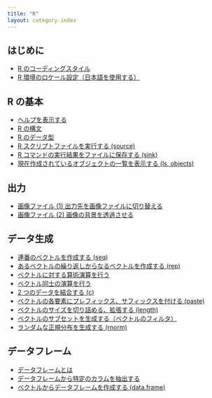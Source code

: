 ```yaml
---
title: "R"
layout: category-index
---
```


はじめに
----
* [R のコーディングスタイル](coding-style.html)
* [R 環境のロケール設定（日本語を使用する）](basic/locale.html)

R の基本
----
* [ヘルプを表示する](basic/help.html)
* [R の構文](basic/syntax.html)
* [R のデータ型](basic/data-types.html)
* [R スクリプトファイルを実行する (source)](basic/run-script.html)
* [R コマンドの実行結果をファイルに保存する (sink)](basic/sink-output.html)
* [現在作成されているオブジェクトの一覧を表示する (ls, objects)](basic/ls-objects.html)

出力
----
* [画像ファイル (1) 出力先を画像ファイルに切り替える](io/create-image.html)
* [画像ファイル (2) 画像の背景を透過させる](io/transparent-bg.html)

データ生成
----
* [連番のベクトルを作成する (seq)](data/create-vector.html)
* [あるベクトルの繰り返しからなるベクトルを作成する (rep)](data/repeated-vector.html)
* [ベクトルに対する算術演算を行う](data/vector-operation.html)
* [ベクトル同士の演算を行う](data/operation-between-vectors.html)
* [2 つのデータを結合する (c)](data/combine-values.html)
* [ベクトルの各要素にプレフィックス、サフィックスを付ける (paste)](data/prefix-and-suffix.html)
* [ベクトルのサイズを切り詰める、拡張する (length)](data/shrink-and-extend-vector.html)
* [ベクトルのサブセットを生成する（ベクトルのフィルタ）](data/filter-vector.html)
* [ランダムな正規分布を生成する (rnorm)](data/normal-distribution.html)

データフレーム
----
* [データフレームとは](dataframe/what-is-dataframe.html)
* [データフレームから特定のカラムを抽出する](dataframe/extract-dataframe.html)
* [ベクトルからデータフレームを作成する (data.frame)](dataframe/create-dataframe.html)


